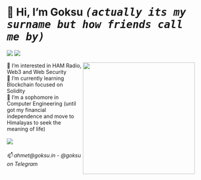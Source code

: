  <h1>👋 Hi, I’m <b>Goksu</b> <kbd><i>(actually its my surname but how friends call me by)</i></kbd></h1>
 <p> <a href="https://www.linkedin.com/in/ahmetgoksu/" target="_blank"><img src="https://img.shields.io/badge/-LinkedIn-222222?style=flat-square&logo=Linkedin&logoColor=white&link=https://www.linkedin.com/in/ahmetgoksu/)](https://www.linkedin.com/in/ahmetgoksu/"></a>
  <a href="https://www.hackerrank.com/goeksu" target="_blank"><img src="https://img.shields.io/badge/-HackerRank-222222?style=flat-square&logo=HackerRank&logoColor=white&link=https://www.hackerrank.com/goeksu)](https://www.hackerrank.com/goeksu"></a></p>
<img src="https://a57.foxnews.com/static.foxbusiness.com/foxbusiness.com/content/uploads/2021/05/0/0/ezgif.com-gif-maker-2.gif" align="right" width="300"/>

👀 I’m interested in HAM Radio, Web3 and Web Security <br>
🌱 I’m currently learning Blockchain focused on Solidity<br>
🎒 I’m a sophomore in Computer Engineering (until got my financial independence and move to Himalayas to seek the meaning of life)
<br><br>
 <img  src="https://github-readme-stats.vercel.app/api/top-langs/?username=goeksu&hide=html&title_color=61dafb&text_color=ffffff&icon_color=61dafb&bg_color=20232a&langs_count=8&layout=compact&border_color=61dafb&hide_border=true" />
<h6>
📫 ahmet@goksu.in - @goksu on Telegram</h6>

<!---
hey my curious friend. U R AWESOME. 
--->
